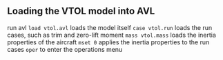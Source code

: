 ## Loading the VTOL model into AVL
run avl
`load vtol.avl` loads the model itself
`case vtol.run` loads the run cases, such as trim and zero-lift moment
`mass vtol.mass` loads the inertia properties of the aircraft
`mset 0` applies the inertia properties to the run cases
`oper` to enter the operations menu
